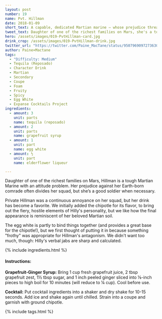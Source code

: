 ```yaml
---
layout: post
number: 19
name: Pvt. Hillman
date: 2018-01-09
short_text: A capable, dedicated Martian marine — whose prejudice threatens to tear her squad apart.
tweet_text: Daughter of one of the richest families on Mars, she's a tough, capable marine whose prejudice against Earthers threatens the cohesion of her own squad. 
hero: /assets/images/019-PvtHillman-card.jpg
drink_crop: /assets/images/019-PvtHillman-drink.jpg
twitter_url: "https://twitter.com/Paine_MacTane/status/950796909727363072"
author: Paine×Mactane
tags: 
  - "Difficulty: Medium"
  - Tequila (Reposado)
  - Character Drink
  - Martian
  - Secondary
  - Coupe
  - Foam
  - Fruity
  - Spicy
  - Egg White
  - Expanse Cocktails Project
ingredients:
  - amount: 3
    unit: parts
    name: tequila (reposado)
  - amount: 2
    unit: parts
    name: grapefruit syrup
  - amount: 1
    unit: part
    name: egg white
  - amount: ½
    unit: part
    name: elderflower liqueur

---
```


Daughter of one of the richest families on Mars, Hillman is a tough Martian Marine with an attitude problem. Her prejudice against her Earth-born comrade often divides her squad, but she’s a good soldier when necessary.

Private Hillman was a continuous annoyance on her squad, but her drink has become a favorite. We initially added the chipotle for its flavor, to bring out the fiery, hostile elements of Hilly's personality, but we like how the final appearance is reminiscent of her beloved Martian soil. 

The egg white is partly to bind things together (and provides a great base for the chipotle!), but we first thought of putting it in because something "frothy" was appropriate for Hillman's antagonism. We didn't want too much, though: Hilly's verbal jabs are sharp and calculated.

{% include ingredients.html %}

#### Instructions:

<strong>Grapefruit-Ginger Syrup:</strong> Bring 1 cup fresh grapefruit juice, 2 tbsp grapefruit zest, 1½ tbsp sugar, and 1 inch peeled ginger sliced into ⅛-inch pieces to high boil for 10 minutes (will reduce to ¼ cup). Cool before use.

<strong>Cocktail:</strong> Put cocktail ingredients into a shaker and dry shake for 10-15 seconds. Add ice and shake again until chilled. Strain into a coupe and garnish with ground chipotle.

{% include tags.html %}

